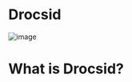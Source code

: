 # Drocsid

![image](https://i.imgur.com/H6O5fsR.png)

[](https://github.com/matt2yu/Drocsid/blob/main/README.md#what-is-drocsid?)What is Drocsid?
======================================================================================================
